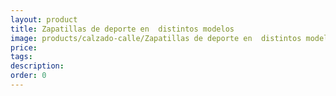 ```yaml
---
layout: product
title: Zapatillas de deporte en  distintos modelos
image: products/calzado-calle/Zapatillas de deporte en  distintos modelos.jpeg
price: 
tags: 
description: 
order: 0
---
```

